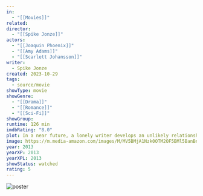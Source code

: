 ```yaml
---
in:
  - "[[Movies]]"
related: 
director:
  - "[[Spike Jonze]]"
actors:
  - "[[Joaquin Phoenix]]"
  - "[[Amy Adams]]"
  - "[[Scarlett Johansson]]"
writer:
  - Spike Jonze
created: 2023-10-29
tags:
  - source/movie
showType: movie
showGenre:
  - "[[Drama]]"
  - "[[Romance]]"
  - "[[Sci-Fi]]"
showGroup: 
runtime: 126 min
imdbRating: "8.0"
plot: In a near future, a lonely writer develops an unlikely relationship with an operating system designed to meet his every need.
image: https://m.media-amazon.com/images/M/MV5BMjA1Nzk0OTM2OF5BMl5BanBnXkFtZTgwNjU2NjEwMDE@._V1_SX300.jpg
year: 2013
yearXP: 2013
yearXPL: 2013
showStatus: watched
rating: 5
---
```

![poster](https://m.media-amazon.com/images/M/MV5BMjA1Nzk0OTM2OF5BMl5BanBnXkFtZTgwNjU2NjEwMDE@._V1_SX300.jpg)


